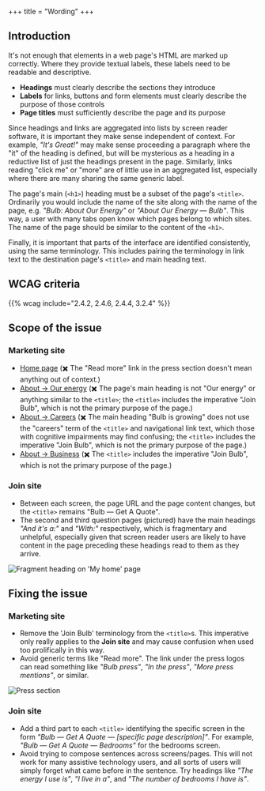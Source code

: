 +++
title = "Wording"
+++

## Introduction

It's not enough that elements in a web page's HTML are marked up correctly. Where they provide textual labels, these labels need to be readable and descriptive.

* **Headings** must clearly describe the sections they introduce
* **Labels** for links, buttons and form elements must clearly describe the purpose of those controls
* **Page titles** must sufficiently describe the page and its purpose

Since headings and links are aggregated into lists by screen reader software, it is important they make sense independent of context. For example, _"It's Great!"_ may make sense proceeding a paragraph where the "it" of the heading is defined, but will be mysterious as a heading in a reductive list of just the headings present in the page. Similarly, links reading "click me" or "more" are of little use in an aggregated list, especially where there are many sharing the same generic label.

The page's main (`<h1>`) heading must be a subset of the page's `<title>`. Ordinarily you would include the name of the site along with the name of the page, e.g. _"Bulb: About Our Energy"_  or _"About Our Energy — Bulb"_. This way, a user with many tabs open know which pages belong to which sites. The name of the page should be similar to the content of the `<h1>`.

Finally, it is important that parts of the interface are identified consistently, using the same terminology. This includes pairing the terminology in link text to the destination page's `<title>` and main heading text.

## WCAG criteria

{{% wcag include="2.4.2, 2.4.6, 2.4.4, 3.2.4" %}}

## Scope of the issue

### Marketing site

* [Home page](https://bulb.co.uk/) (✖️ The "Read more" link in the press section doesn't mean anything out of context.)
* [About → Our energy](https://bulb.co.uk/energy) (✖️ The page's main heading is not "Our energy" or anything similar to the `<title>`; the `<title>` includes the imperative "Join Bulb", which is not the primary purpose of the page.)
* [About → Careers](https://bulb.co.uk/careers) (✖️ The main heading "Bulb is growing" does not use the "careers" term of the `<title>` and navigational link text, which those with cognitive impairments may find confusing; the `<title>` includes the imperative "Join Bulb", which is not the primary purpose of the page.)
* [About → Business](https://bulb.co.uk/business) (✖️ The `<title>` includes the imperative "Join Bulb", which is not the primary purpose of the page.)

### Join site

* Between each screen, the page URL and the page content changes, but the `<title>` remains "Bulb — Get A Quote".
* The second and third question pages (pictured) have the main headings _"And it's a:"_ and _"With:"_ respectively, which is fragmentary and unhelpful, especially given that screen reader users are likely to have content in the page preceding these headings read to them as they arrive.

![Fragment heading on 'My home' page](/images/and_its_a.png)

## Fixing the issue

### Marketing site

* Remove the 'Join Bulb' terminology from the `<title>`s. This imperative only really applies to the **Join site** and may cause confusion when used too prolifically in this way.
* Avoid generic terms like "Read more". The link under the press logos can read something like _"Bulb press"_, _"In the press"_, _"More press mentions"_, or similar.

![Press section](/images/press.png)

### Join site

* Add a third part to each `<title>` identifying the specific screen in the form _"Bulb — Get A Quote — [specific page description]"_. For example, _"Bulb — Get A Quote — Bedrooms"_ for the bedrooms screen.
* Avoid trying to compose sentences across screens/pages. This will not work for many assistive technology users, and all sorts of users will simply forget what came before in the sentence. Try headings like _"The energy I use is"_, _"I live in a"_, and _"The number of bedrooms I have is"_.
